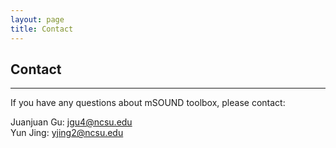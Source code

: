 ```yaml
---
layout: page        
title: Contact           
---
```

## Contact ##            
***                 
If you have any questions about mSOUND toolbox, please contact:             

Juanjuan Gu: jgu4@ncsu.edu               
Yun Jing: yjing2@ncsu.edu       
&nbsp;    
&nbsp;  
&nbsp;          
&nbsp;                
&nbsp;    
&nbsp;  
&nbsp;          
&nbsp;      
&nbsp;    
&nbsp;  
&nbsp;          
&nbsp;                  
          
          
             

            


          
           
                                                                      
          
